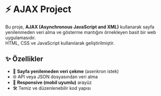 # ⚡ AJAX Project

Bu proje, **AJAX (Asynchronous JavaScript and XML)** kullanarak sayfa yenilenmeden veri alma ve gösterme mantığını örnekleyen basit bir web uygulamasıdır.  
HTML, CSS ve JavaScript kullanılarak geliştirilmiştir.

## ✨ Özellikler
- 🔄 **Sayfa yenilemeden veri çekme** (asenkron istek)
- 🌐 API veya JSON dosyasından veri alma
- 📱 **Responsive (mobil uyumlu)** arayüz
- 🛠️ Temiz ve düzenlenebilir kod yapısı


